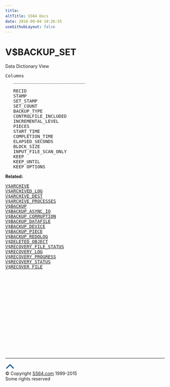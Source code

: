 ```yaml
---
title:
altTitle: SS64 Docs
date: 2016-09-04 19:26:55
useGithubLayout: false
---
```

<!-- #BeginLibraryItem "/Library/head_orav.lbi" --><!-- #EndLibraryItem --><h1>V$BACKUP_SET </h1>  
 <p> Data Dictionary View </p> 
 
<pre>Columns
   ___________________________
 
   RECID
   STAMP
   SET_STAMP
   SET_COUNT
   BACKUP_TYPE
   CONTROLFILE_INCLUDED
   INCREMENTAL_LEVEL
   PIECES
   START_TIME
   COMPLETION_TIME
   ELAPSED_SECONDS
   BLOCK_SIZE
   INPUT_FILE_SCAN_ONLY
   KEEP
   KEEP_UNTIL
   KEEP_OPTIONS
</pre>
<p><b>Related:</b></p><pre><a href="V$ARCHIVE.html">V$ARCHIVE</a> 
<a href="V$ARCHIVED_LOG.html">V$ARCHIVED_LOG</a> 
<a href="V$ARCHIVE_DEST.html">V$ARCHIVE_DEST</a> 
<a href="V$ARCHIVE_PROCESSES.html">V$ARCHIVE_PROCESSES</a> 
<a href="V$BACKUP.html">V$BACKUP</a> 
<a href="V$BACKUP_ASYNC_IO.html">V$BACKUP_ASYNC_IO</a> 
<a href="V$BACKUP_CORRUPTION.html">V$BACKUP_CORRUPTION</a> 
<a href="V$BACKUP_DATAFILE.html">V$BACKUP_DATAFILE</a> 
<a href="V$BACKUP_DEVICE.html">V$BACKUP_DEVICE</a> 
<a href="V$BACKUP_PIECE.html">V$BACKUP_PIECE</a> 
<a href="V$BACKUP_REDOLOG.html">V$BACKUP_REDOLOG</a> 
<a href="V$DELETED_OBJECT.html">V$DELETED_OBJECT</a> 
<a href="V$RECOVERY_FILE_STATUS.html">V$RECOVERY_FILE_STATUS</a> 
<a href="V$RECOVERY_LOG.html">V$RECOVERY_LOG</a> 
<a href="V$RECOVERY_PROGRESS.html">V$RECOVERY_PROGRESS</a> 
<a href="V$RECOVERY_STATUS.html">V$RECOVERY_STATUS</a> 
<a href="V$RECOVER_FILE.html">V$RECOVER_FILE</a></pre><!-- #BeginLibraryItem "/Library/foot_orad.lbi" --><p>
<!-- oracle-footer -->
<ins class="adsbygoogle" style="display:inline-block;width:300px;height:250px" data-ad-client="ca-pub-6140977852749469" data-ad-slot="4275490898"></ins>
<script>
(adsbygoogle = window.adsbygoogle || []).push({});
</script></p>
<hr>
<div id="bl" class="footer"><a href="V$BACKUP_SET.html#"><img src="../images/top.png" width="30" height="22" alt="Back to the Top"></a></div>
<div id="br" class="footer, tagline">© Copyright <a href="http://ss64.com/">SS64.com</a> 1999-2015<br>
Some rights reserved</div>
<!-- #EndLibraryItem -->


